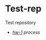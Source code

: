 # Test-rep
Test repository
- [*hw-1*](https://github.com/ISkalchenkov/Test-rep/tree/master/hw-1) *process*
